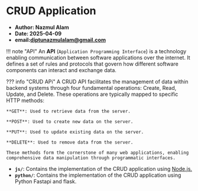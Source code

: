 # CRUD Application

* **Author: Nazmul Alam**
* **Date: 2025-04-09**
* **email:diptunazmulalam@gmail.com**

!!! note "API"
An **API** (`Application Programming Interface`) is a technology enabling communication between software applications over the internet. It defines a set of rules and protocols that govern how different software components can interact and exchange data.


??? info "CRUD APi"
    A CRUD API facilitates the management of data within backend systems through four fundamental operations: Create, Read, Update, and Delete. These operations are typically mapped to specific HTTP methods:

    **GET**: Used to retrieve data from the server.

    **POST**: Used to create new data on the server.

    **PUT**: Used to update existing data on the server.

    **DELETE**: Used to remove data from the server.
    
    These methods form the cornerstone of many web applications, enabling comprehensive data manipulation through programmatic interfaces.

* **`js/`**: Contains the implementation of the CRUD application using [Node.js.](./JS/)
* **`python/`**: Contains the implementation of the CRUD application using Python Fastapi and flask.

